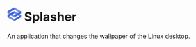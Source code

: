 # <img width="32px" src="resources/icons/logo.png"> Splasher

An application that changes the wallpaper of the Linux desktop.
